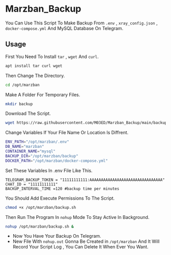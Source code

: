 # Marzban_Backup
You Can Use This Script To Make Backup From `.env` , `xray_config.json` , `docker-compose.yml` And MySQL Database On Telegram.
## Usage
First You Need To Install `tar` , `wget` And `curl`.
```bash
apt install tar curl wget
```
Then Change The Directory.
```bash
cd /opt/marzban
```
Make A Folder For Temporary Files.
```bash
mkdir backup
```
Download The Script.
```bash 
wget https://raw.githubusercontent.com/M03ED/Marzban_Backup/main/backup.sh
```
Change Variables If Your File Name Or Location Is Diffrent.
```bash
ENV_PATH="/opt/marzban/.env"
DB_NAME="marzban"
CONTAINER_NAME="mysql"
BACKUP_DIR="/opt/marzban/backup"
DOCKER_PATH="/opt/marzban/docker-compose.yml"
```
Set These Variables In .env File Like This.
```env
TELEGRAM_BACKUP_TOKEN = "11111111111:AAAAAAAAAAAAAAAAAAAAAAAAAAAAAAAA"
CHAT_ID = "11111111111"
BACKUP_INTERVAL_TIME =120 #backup time per minutes
```
You Should Add Execute Permissions To The Script.
```bash
chmod +x /opt/marzban/backup.sh
```
Then Run The Program In `nohup` Mode To Stay Active In Background.
```bash
nohup /opt/marzban/backup.sh &
```
- Now You Have Your Backup On Telegram.
- New File With `nohup.out` Gonna Be Created in `/opt/marzban` And It Will Record Your Script Log , You Can Delete It When Ever You Want.
